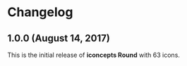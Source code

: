 # Changelog

## 1.0.0 (August 14, 2017)

This is the initial release of **iconcepts Round** with 63 icons.